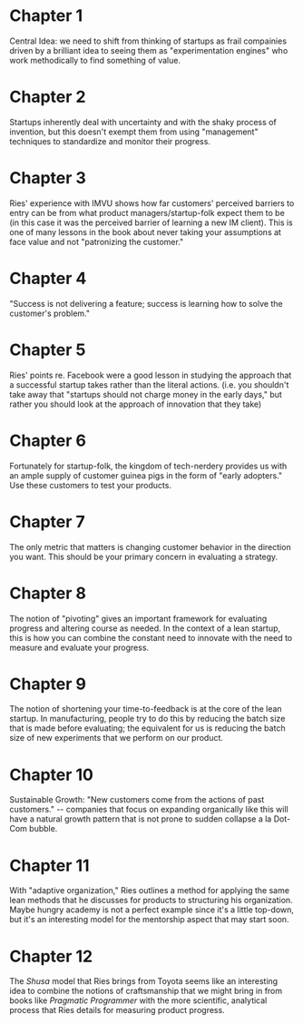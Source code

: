 # Chapter 1

Central Idea: we need to shift from thinking of startups as frail
compainies driven by a brilliant idea to seeing them as "experimentation
engines" who work methodically to find something of value.

# Chapter 2

Startups inherently deal with uncertainty and with the shaky process of
invention, but this doesn't exempt them from using "management" techniques to standardize and monitor their progress. 

# Chapter 3

Ries' experience with IMVU shows how far customers' perceived barriers
to entry can be from what product managers/startup-folk expect them to
be (in this case it was the perceived barrier of learning a new IM
client). This is one of many lessons in the book about never taking your
assumptions at face value and not "patronizing the customer."

# Chapter 4

"Success is not delivering a feature; success is learning how to solve
the customer's problem."

# Chapter 5 

Ries' points re. Facebook were a good lesson in studying the approach
that a successful startup takes rather than the literal actions. (i.e.
you shouldn't take away that "startups should not charge money in the
early days," but rather you should look at the approach of innovation
that they take)

# Chapter 6

Fortunately for startup-folk, the kingdom of tech-nerdery provides us
with an ample supply of customer guinea pigs in the form of "early
adopters." Use these customers to test your products.

# Chapter 7 

The only metric that matters is changing customer behavior in the
direction you want. This should be your primary concern in evaluating a
strategy.

# Chapter 8

The notion of "pivoting" gives an important framework for evaluating
progress and altering course as needed. In the context of a lean
startup, this is how you can combine the constant need to innovate with
the need to measure and evaluate your progress.

# Chapter 9

The notion of shortening your time-to-feedback is at the core of the
lean startup. In manufacturing, people try to do this by reducing the
batch size that is made before evaluating; the equivalent for us is
reducing the batch size of new experiments that we perform on our
product.

# Chapter 10

Sustainable Growth: "New customers come from the actions of past
customers." -- companies that focus on expanding organically like this
will have a natural growth pattern that is not prone to sudden collapse
a la Dot-Com bubble.

# Chapter 11

With "adaptive organization," Ries outlines a method for applying the
same lean methods that he discusses for products to structuring his
organization. Maybe hungry academy is not a perfect example since it's a
little top-down, but it's an interesting model for the mentorship aspect
that may start soon.

# Chapter 12

The _Shusa_ model that Ries brings from Toyota seems like an interesting
idea to combine the notions of craftsmanship that we might bring in from
books like _Pragmatic Programmer_ with the more scientific, analytical
process that Ries details for measuring product progress.
